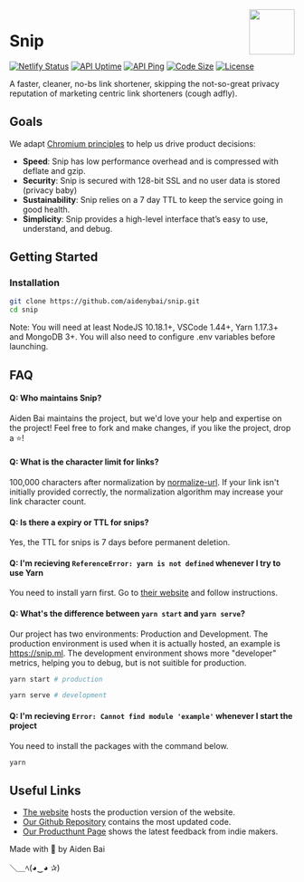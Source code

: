 <a href="https://snip.ml">
  <img src="https://snip.ml/img/icons/logo.png" width="80px" align="right" />
</a>

# Snip

[![Netlify Status](https://api.netlify.com/api/v1/badges/394af265-a105-4fe8-afb9-ef0a68718780/deploy-status)](https://app.netlify.com/sites/snip-client/deploys)
[![API Uptime](https://badgen.net/uptime-robot/day/m785666575-5273ca5aefce65d777404720?style=flat-square&color=7C68F3&labelColor=1D1E32)](https://badgen.net/uptime-robot/day/m785666575-5273ca5aefce65d777404720?style=flat-square&color=7C68F3&labelColor=1D1E32)
[![API Ping](https://badgen.net/uptime-robot/response/m780862024-50db2c44c703e5c68d6b1ebb?style=flat-square&color=7C68F3&labelColor=1D1E32)](https://badgen.net/uptime-robot/response/m780862024-50db2c44c703e5c68d6b1ebb?style=flat-square&color=7C68F3&labelColor=1D1E32)
[![Code Size](https://img.shields.io/github/languages/code-size/aidenybai/snip?style=flat-square&color=7C68F3&labelColor=1D1E32)](https://img.shields.io/github/languages/code-size/aidenybai/snip?style=flat-square&color=7C68F3&labelColor=1D1E32)
[![License](https://img.shields.io/github/license/aidenybai/snip?style=flat-square&color=7C68F3&labelColor=1D1E32)](https://img.shields.io/github/license/aidenybai/snip?style=flat-square&color=7C68F3&labelColor=1D1E32)

A faster, cleaner, no-bs link shortener, skipping the not-so-great privacy reputation of marketing centric link shorteners (cough adfly). 

## Goals

We adapt [Chromium principles](https://www.chromium.org/developers/core-principles) to help us drive product decisions:

- **Speed**: Snip has low performance overhead and is compressed with deflate and gzip.
- **Security**: Snip is secured with 128-bit SSL and no user data is stored (privacy baby)
- **Sustainability**: Snip relies on a 7 day TTL to keep the service going in good health.
- **Simplicity**: Snip provides a high-level interface that’s easy to use, understand, and debug.

## Getting Started

### Installation

```bash
git clone https://github.com/aidenybai/snip.git
cd snip
```

Note: You will need at least NodeJS 10.18.1+, VSCode 1.44+, Yarn 1.17.3+ and MongoDB 3+. You will also need to configure .env variables before launching.

## FAQ

#### Q: Who maintains Snip?

Aiden Bai maintains the project, but we'd love your help and expertise on the project! Feel free to fork and make changes, if you like the project, drop a ⭐!

#### Q: What is the character limit for links?

100,000 characters after normalization by [normalize-url](https://github.com/sindresorhus/normalize-url). If your link isn't initially provided correctly, the normalization algorithm may increase your link character count.

#### Q: Is there a expiry or TTL for snips?

Yes, the TTL for snips is 7 days before permanent deletion.

#### Q: I'm recieving `ReferenceError: yarn is not defined` whenever I try to use Yarn

You need to install yarn first. Go to [their website](https://yarnpkg.com/lang/en/docs/install/) and follow instructions.

#### Q: What's the difference between `yarn start` and `yarn serve`?

Our project has two environments: Production and Development. The production environment is used when it is actually hosted, an example is https://snip.ml. The development environment shows more "developer" metrics, helping you to debug, but is not suitible for production.

```bash
yarn start # production

yarn serve # development
```

#### Q: I'm recieving `Error: Cannot find module 'example'` whenever I start the project

You need to install the packages with the command below.

```bash
yarn
```


## Useful Links

- [The website](https://snip.ml) hosts the production version of the website.
- [Our Github Repository](https://github.com/aidenybai/snip) contains the most updated code.
- [Our Producthunt Page](https://www.producthunt.com/posts/snip-ml) shows the latest feedback from indie makers.

Made with 💖 by Aiden Bai

＼＿ﾍ(◕‿◕ ✰)
